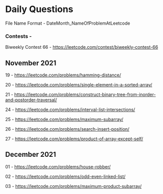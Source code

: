 # Daily Questions

File Name Format - DateMonth_NameOfProblemAtLeetcode

### Contests - 

Biweekly Contest 66 - https://leetcode.com/contest/biweekly-contest-66


## November 2021
19 - https://leetcode.com/problems/hamming-distance/

20 - https://leetcode.com/problems/single-element-in-a-sorted-array/

21 - https://leetcode.com/problems/construct-binary-tree-from-inorder-and-postorder-traversal/

24 - https://leetcode.com/problems/interval-list-intersections/

25 - https://leetcode.com/problems/maximum-subarray/

26 - https://leetcode.com/problems/search-insert-position/

27 - https://leetcode.com/problems/product-of-array-except-self/


## December 2021
01 - https://leetcode.com/problems/house-robber/

02 - https://leetcode.com/problems/odd-even-linked-list/

03 - https://leetcode.com/problems/maximum-product-subarray/

